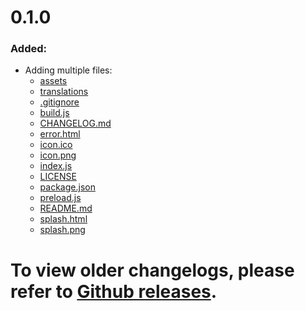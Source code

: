 <div id="changelog">
    <h1 id="changelog-title">0.1.0</h1>
    <h3 id="changelog-added">Added:</h3>
    <div id="changelog-added-body">
        <ul>
            <li>Adding multiple files:
                <ul>
                    <li>
                        <a href="./assets">assets</a>
                    </li>
                    <li>
                        <a href="./translations">translations</a>
                    </li>
                    <li>
                        <a href="./.gitignore">.gitignore</a>
                    </li>
                    <li>
                        <a href="./build.js">build.js</a>
                    </li>
                    <li>
                        <a href="./CHANGELOG.md">CHANGELOG.md</a>
                    </li>
                    <li>
                        <a href="./error.html">error.html</a>
                    </li>
                    <li>
                        <a href="./icon.ico">icon.ico</a>
                    </li>
                    <li>
                        <a href="./icon.png">icon.png</a>
                    </li>
                    <li>
                        <a href="./index.js">index.js</a>
                    </li>
                    <li>
                        <a href="./LICENSE">LICENSE</a>
                    </li>
                    <li>
                        <a href="./package.json">package.json</a>
                    </li>
                    <li>
                        <a href="./preload.js">preload.js</a>
                    </li>
                    <li>
                        <a href="./README.md">README.md</a>
                    </li>
                    <li>
                        <a href="./splash.html">splash.html</a>
                    </li>
                    <li>
                        <a href="./splash.png">splash.png</a>
                    </li>
                </ul>
            </li>
        </ul>
    </div>
    <h1 id="changelog-old">To view older changelogs, please refer to <a id="changelog-old-link" href="https://github.com/AlexAnimateMp4/anime-sama-fr-desktop/releases">Github releases</a>.</h1>
</div>